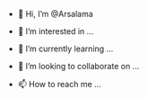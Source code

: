 - 👋 Hi, I’m @Arsalama
- 👀 I’m interested in ...
- 🌱 I’m currently learning ...
  
- 💞️ I’m looking to collaborate on ...
- 📫 How to reach me ...

<!---
Arsalama/Arsalama is a ✨ special ✨ repository because its `README.md` (this file) appears on your GitHub profile.
You can click the Preview link to take a look at your changes.
--->

